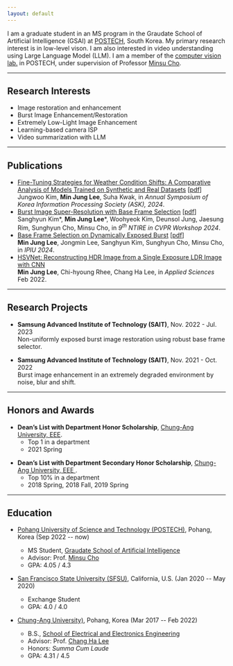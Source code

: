 ```yaml
---
layout: default
---
```


I am a graduate student in an MS program in the Graudate School of Artificial Intelligence (GSAI) at [POSTECH](https://www.postech.ac.kr/), South Korea.
My primary research interest is in low-level vison. I am also interested in video understanding using Large Language Model (LLM).
I am a member of the [computer vision lab.](https://cvlab.postech.ac.kr/lab/) in POSTECH, under supervision of Professor [Minsu Cho](http://cvlab.postech.ac.kr/~mcho/).




* * *

## Research Interests

*   Image restoration and enhancement
*   Burst Image Enhancement/Restoration
*   Extremely Low-Light Image Enhancement
*   Learning-based camera ISP
*   Video summarization with LLM

<!-- * * * -->

<!-- ## Industry Experience

* [Meta Reality Labs.](https://about.meta.com/realitylabs/), Burlingame, California, U.S.A.
  * _Ph.D Research Scientist Intern_, Jul 2023 ~ Oct 2023
    * Manager: Survi Kyal, Mentor: Fengting Yang
    * Succeeded to achieve KPIs of Eye Tracking production model of Arcata project (XR Eyes)
    * Improved gaze estimation accuracy in production model of Meta Quest using a single POR camera through invariant feature learning for a personalized, explainable ML Eyes
   
<!--
    * Learning-based analytics research on human behavior for AR/VR device. (XR Eyes)
    * Improved gaze estimation accuracy in Meta Quest production model using a single POR camera through invariant feature learning for a personalized, explainable ML Eyes model
    * Increased KPIs (P95, PCD$<$4.5) of ET production model by 9% of Arcata project 
-->
<!--
* [Fast campus.](https://fastcampus.co.kr/), Seoul, South Korea.
  * _Computer Vision Lecturer_, Mar 2022 ~ Aug 2022
    * Lecturing on computer vision from classical to state-of-the-art deep learning approaches.
    * Curriculum Sheet: [Google Spreadsheet](https://bit.ly/440T2ih)
-->

<!-- * [Vuno Inc.](https://www.vuno.co/), Seoul, South Korea.
  * _Front-end Developer_, Jun 2017 ~ Aug 2017
    * Developed the client/front-end interface for an AI-based software for diagnosis of major abnormalities from a chest X-ray. -->


* * *

## Publications
*   [Fine-Tuning Strategies for Weather Condition Shifts: A Comparative Analysis of Models Trained on Synthetic and Real Datasets](./assets/pdf/KIPS_C2024A0277F.pdf) [[pdf](./assets/pdf/KIPS_C2024A0277F.pdf)] Jungwoo Kim, **Min Jung Lee**, Suha Kwak, in _Annual Symposium of Korea Information Processing Society (ASK), 2024_.
*   [Burst Image Super-Resolution with Base Frame Selection](./assets/pdf/CVPR24_Burst_shot_Image_Enhancement.pdf) [[pdf](./assets/pdf/CVPR24_Burst_shot_Image_Enhancement.pdf)] Sanghyun Kim*, **Min Jung Lee***, Woohyeok Kim, Deunsol Jung, Jaesung Rim, Sunghyun Cho, Minsu Cho, in _9<sup>th</sup> NTIRE in CVPR Workshop 2024_.
*   [Base Frame Selection on Dynamically Exposed Burst](./assets/pdf/IPIU2024.pdf) [[pdf](./assets/pdf/IPIU2024.pdf)] \
  **Min Jung Lee**, Jongmin Lee, Sanghyun Kim, Sunghyun Cho, Minsu Cho, in _IPIU 2024_.
*   [HSVNet: Reconstructing HDR Image from a Single Exposure LDR Image with CNN](https://doi.org/10.3390/app12052370) \
  **Min Jung Lee**, Chi-hyoung Rhee, Chang Ha Lee, in _Applied Sciences_ Feb 2022.

<!-- *   [Learning Rotation-Equivariant Features for Visual Correspondence](https://arxiv.org/abs/2303.15472) [[code](https://github.com/bluedream1121/RELF)] \
  **Jongmin Lee**, Byungjin Kim, Seungwook Kim, Minsu Cho, in _CVPR 2023_.

*   [Self-Supervised Equivariant Learning for Oriented Keypoint Detection](https://arxiv.org/abs/2204.08613) [[code](https://github.com/bluedream1121/REKD)] \
  **Jongmin Lee**, Byungjin Kim,  Minsu Cho, in _CVPR 2022_.

*   [Self-supervised Learning of Image Scale and Orientation Estimation](https://www.bmvc2021-virtualconference.com/assets/papers/0836.pdf) [[code](https://github.com/bluedream1121/self-sca-ori)] \
  **Jongmin Lee**, Yoonwoo Jeong,  Minsu Cho, in _BMVC 2021_.

*   [Learning to Distill Convolutional Features Into Compact Local Descriptors](https://openaccess.thecvf.com/content/WACV2021/papers/Lee_Learning_to_Distill_Convolutional_Features_Into_Compact_Local_Descriptors_WACV_2021_paper.pdf) [[code](https://openaccess.thecvf.com/content/WACV2021/papers/Lee_Learning_to_Distill_Convolutional_Features_Into_Compact_Local_Descriptors_WACV_2021_paper.pdf)] \
  **Jongmin Lee**, Yoonwoo Jeong, Seungwook Kim,  Juhong Min, Minsu Cho, in _WACV 2021_.

*   [Learning to Compose Hypercolumns for Semantic Visual Correspondence](https://arxiv.org/abs/2007.10587) [[code](https://github.com/juhongm999/dhpf)] \
   Juhong Min, **Jongmin Lee**, Jean Ponce,  Minsu Cho, in _ECCV 2020_.

*   [SPair-71k: A Large-scale Benchmark for Semantic Correspondence](https://arxiv.org/abs/1908.10543) [[dataset](http://cvlab.postech.ac.kr/research/SPair-71k/)] \
   Juhong Min, **Jongmin Lee**, Jean Ponce,  Minsu Cho, in _ArXiv 2019_.

*   [Hyperpixel Flow: Semantic Correspondence with Multi-layer Neural Features](https://arxiv.org/abs/1908.06537) [[code](https://github.com/juhongm999/hpf)] [[dataset](http://cvlab.postech.ac.kr/research/SPair-71k/)] \
    Juhong Min, **Jongmin Lee**, Jean Ponce,  Minsu Cho, in _ICCV 2019_.

*   [Attentive Semantic Alignment with Offset-Aware Correlation Kernels](https://arxiv.org/abs/1808.02128) [[code](https://github.com/bluedream1121/A2Net)] \
    Paul Hongsuck Seo, **Jongmin Lee**, Deunsol Jung, Bohyung Han, Minsu Cho, in _ECCV 2018_. -->

* * *

## Research Projects

<!-- *  **Kakao Brain**,  Nov. 2021 - Jul. 2023 \
    Efficient equivariant representation learning in deep neural networks. -->

*  **Samsung Advanced Institute of Technology (SAIT)**, Nov. 2022 - Jul. 2023  \
    Non-uniformly exposed burst image restoration using robust base frame selector.

*  **Samsung Advanced Institute of Technology (SAIT)**, Nov. 2021 - Oct. 2022  \
    Burst image enhancement in an extremely degraded environment by noise, blur and shift.
        
<!-- *  **Samsung Advanced Institute of Technology (SAIT)**, Nov. 2020 - Oct. 2021 \
    Motion-aware burst image enhancement in the extremely low-light situation. -->

<!-- * * *

## Professional Services

*  **Reviewer of international conferences** \
    Computer Vision and Pattern Recognition (CVPR) 2022, 2023, 2024 \
    International Conference on Machine Learning (ICML) 2024 \
    International Conference on Learning Representations (ICLR) 2024 \
    Neural Information Processing Systems (NeurIPS) 2023 \
    International Conference on Computer Vision (ICCV) 2023 \
    European Conference on Computer Vision (ECCV) 2022, 2024 \
    Asian Conference on Comoputer Vision (ACCV) 2024 \
    International Conference on 3D Vision (3DV) 2022 \
    British Machine Vision Conference (BMVC) 2021 \
    Winter Conference on Applications of Computer Vision (WACV) 2021, 2022, 2023, 2024 \
    International Conference on Machine Vision Applications (MVA) 2021, 2023 \
    International Conference on Pattern Recognition (ICPR) 2020 

*  **Reviewer of international journals** \
    IEEE Transactions on Pattern Analysis and Machine Intelligence (2023, 2024) \
    International Journal of Computer Vision (2023) \
    IEEE Transactions on Image Processing (2022, 2023) \
    Pattern Recognition (2022, 2023) \
    The Visual Computer (2022)  -->
    
* * *

## Honors and Awards

- **Dean’s List with Department Honor Scholarship**, [ Chung-Ang University, EEE](https://www.cau.ac.kr/index.do).
  - Top 1 in a department
  - 2021 Spring

* **Dean’s List with Department Secondary Honor Scholarship**, [ Chung-Ang University, EEE ](https://www.cau.ac.kr/index.do).
  - Top 10% in a department
  - 2018 Spring, 2018 Fall, 2019 Spring

<!-- * **Global Ph.D fellowship**,  [_National Research Foundation of Korea (NRF)_](https://www.nrf.re.kr/eng/page/4a5d0ace-9cbb-4d21-9b18-92c8464aa23b), 2019 -- Now.
    
* **POSTECH CSE research award (2nd place)**, [_Undergraduate Research Program_](https://cse.postech.ac.kr/2018-1%ed%95%99%ea%b8%b0-%ea%b3%bc%ec%a0%9c%ec%97%b0%ea%b5%ac%eb%b0%9c%ed%91%9c-%ea%b0%9c%ec%b5%9c-%eb%b0%8f-%ec%8b%9c%ec%83%81%ec%8b%9d/?pageds=1&p_id=111&e=%EA%B3%BC%EC%A0%9C%EC%97%B0%EA%B5%AC%EB%B0%9C%ED%91%9C&k=&c=), _POSTECH Computer Science Engineering Department_, 2018.
    
* **SK Hynix scholarship**, [SK Hynix Fellowship Program](http://times.postech.ac.kr/news/articleView.html?idxno=7120), _POSTECH_, 2015. -->

* * *

## Education

- [Pohang University of Science and Technology (POSTECH)](http://www.postech.ac.kr/), Pohang, Korea (Sep 2022 -- now)
  - MS Student, [Graudate School of Artificial Intelligence](https://ai.postech.ac.kr/)
  - Advisor: Prof. [Minsu Cho](http://cvlab.postech.ac.kr/~mcho/) 
  -	GPA: 4.05 / 4.3

- [San Francisco State University (SFSU)](https://www.tugraz.at/en/home/), California, U.S. (Jan 2020 -- May 2020)
  - Exchange Student
  -	GPA: 4.0 / 4.0

- [Chung-Ang University)](https://www.cau.ac.kr/index.do), Pohang, Korea (Mar 2017 -- Feb 2022)
  - B.S., [School of Electrical and Electronics Engineering](https://e3home.cau.ac.kr/)	
  - Advisor: Prof. [Chang Ha Lee](http://prof.cau.ac.kr/~chlee/)
  - Honors: _Summa Cum Laude_
  -	GPA: 4.31 / 4.5

